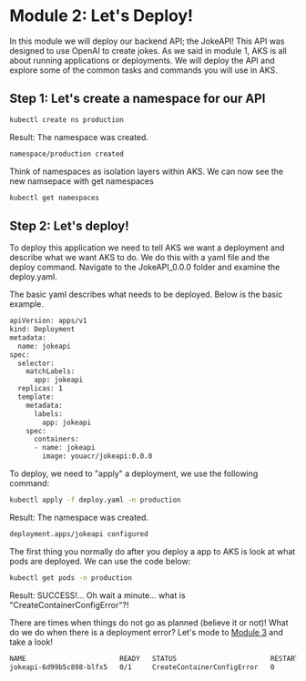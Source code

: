 # Module 2: Let's Deploy!
In this module we will deploy our backend API; the JokeAPI! This API was designed to use OpenAI to create jokes. As we said in module 1, AKS is all about running applications or deployments. We will deploy the API and explore some of the common tasks and commands you will use in AKS.

## Step 1: Let's create a namespace for our API
```bash
kubectl create ns production
```

Result: The namespace was created.


```bash
namespace/production created
```

Think of namespaces as isolation layers within AKS. We can now see the new namsepace with get namespaces

```bash
kubectl get namespaces
```

## Step 2: Let's deploy!

To deploy this application we need to tell AKS we want a deployment and describe what we want AKS to do. We do this with a yaml file and the deploy command. Navigate to the JokeAPI_0.0.0 folder and examine the deploy.yaml.

The basic yaml describes what needs to be deployed. Below is the basic example.

```bash
apiVersion: apps/v1
kind: Deployment
metadata:
  name: jokeapi
spec:
  selector:
    matchLabels:
      app: jokeapi
  replicas: 1
  template:
    metadata:
      labels:
        app: jokeapi
    spec:
      containers:
      - name: jokeapi
        image: youacr/jokeapi:0.0.0
```

To deploy, we need to "apply" a deployment, we use the following command:

```bash
kubectl apply -f deploy.yaml -n production
```

Result: The namespace was created.


```bash
deployment.apps/jokeapi configured
```

The first thing you normally do after you deploy a app to AKS is look at what pods are deployed. We can use the code below:

```bash
kubectl get pods -n production
```

Result: SUCCESS!... Oh wait a minute… what is "CreateContainerConfigError"?!

There are times when things do not go as planned (believe it or not)! What do we do when there is a deployment error? Let's mode to [Module 3](/Module3/README.md) and take a look!



```bash
NAME                       READY   STATUS                       RESTARTS   AGE
jokeapi-6d99b5c898-blfx5   0/1     CreateContainerConfigError   0          3m23s
```

